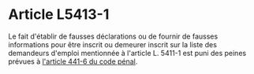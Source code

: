# Article L5413-1

 

Le fait d'établir de fausses déclarations ou de fournir de fausses informations pour être inscrit ou demeurer inscrit sur la liste des demandeurs d'emploi mentionnée à l'article L. 5411-1 est puni des peines prévues à [l'article 441-6 du code pénal][1].

 [1]: /affichCodeArticle.do?cidTexte=LEGITEXT000006070719&idArticle=LEGIARTI000006418762&dateTexte=&categorieLien=cid